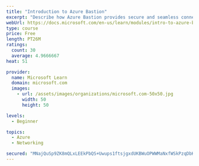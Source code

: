 ```yaml
---
title: "Introduction to Azure Bastion"
excerpt: "Describe how Azure Bastion provides secure and seamless connectivity to your VMs directly in the Azure portal. Determine whether Azure Bastion can replace your administrative jump boxes."
webUrl: https://docs.microsoft.com/en-us/learn/modules/intro-to-azure-bastion/
type: course
price: Free
length: PT26M
ratings:
  count: 30
  average: 4.9666667
heat: 51

provider:
  name: Microsoft Learn
  domain: microsoft.com
  images:
    - url: /assets/images/organizations/microsoft.com-50x50.jpg
      width: 50
      height: 50

levels:
  - Beginner

topics:
  - Azure
  - Networking

secured: "MNajQuSp9ZK8mQLxLEEkPbQS+Uwups1ftsjgxdUKBWuOPWWMaNxfWSkPzqDbKRJyXqj89uBuL+zMdVo4xqTwIvsenE3I7eSl+0DxHNoMfSbmmpoboR6TDYQNBxLO4USvPb2H0yISnHTUwEHK+N1jpB7tZxpyZz0GmOHnZHHDplngW0xm2IfyZHGerkmBPGlIFskQsBTtPV0A4oaGRA4ImCL3JmxpFFP2gEKdKdVHCDkqyLA1Y36BeddKiBt99RWEN69j7wCYqPjdnqNr8IoYc+6gEnYQ/rCtfC5bnvParV3AhySJmdEzRFdlUQAfRDzxAei81kEET/CCpj+LxI8oCWDXmBs3df72/FKtoho7X2ovqihc5zFrLEoXuIsTvFRrcauufBr3uHeQ2aeXsZigZIO/lgafN0rUjS2ocFrPs00=;GzMRf0lB/VTeJYx4T1LtNA=="
---
```


